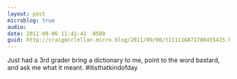 ```yaml
---
layout: post
microblog: true
audio: 
date: 2011-09-06 11:41:41 -0500
guid: http://craigmcclellan.micro.blog/2011/09/06/t111116871700455425.html
---
```

Just had a 3rd grader bring a dictionary to me, point to the word bastard, and ask me what it meant. #itisthatkindofday
